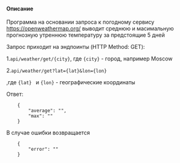 #### Описание
Программа на основании запроса к погодному сервису https://openweathermap.org/ выводит
среднюю и масимальную прогнозную утреннюю температуру за предстоящие 5 дней

Запрос приходит на эндпоинты (HTTP Method: GET):

1.```api/weather/get/{city}```,  где ```{city}``` - город, например Moscow

2.```api/weather/get?lat={lat}&lon={lon}```

,где ```{lat} ``` и ```{lon}``` - географические координаты

Ответ:
```json5
    {
        "average": "",
        "max": ""
    }
```

В случае ошибки возвращается
```json5
    {
        "error": ""
    }
```